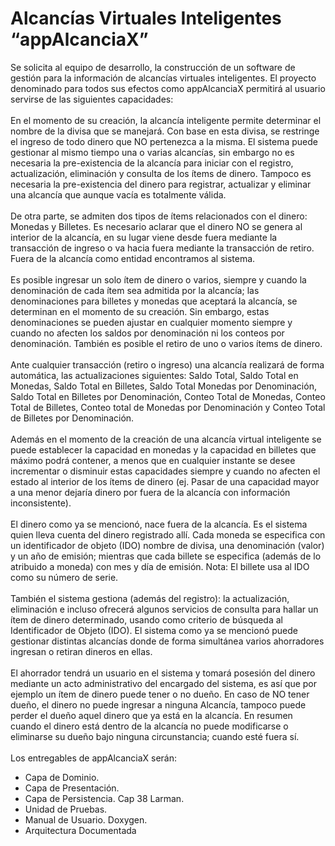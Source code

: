 # Alcancías Virtuales Inteligentes “appAlcanciaX”<br>
Se solicita al equipo de desarrollo, la construcción de un software de gestión para la información de 
alcancías virtuales inteligentes. El proyecto denominado para todos sus efectos como appAlcanciaX
permitirá al usuario servirse de las siguientes capacidades:
<br><br>
En el momento de su creación, la alcancía inteligente permite determinar el nombre de la divisa que 
se manejará. Con base en esta divisa, se restringe el ingreso de todo dinero que NO pertenezca a la 
misma. El sistema puede gestionar al mismo tiempo una o varias alcancías, sin embargo no es 
necesaria la pre-existencia de la alcancía para iniciar con el registro, actualización, eliminación y 
consulta de los ítems de dinero. Tampoco es necesaria la pre-existencia del dinero para registrar, 
actualizar y eliminar una alcancía que aunque vacía es totalmente válida.
<br><br>
De otra parte, se admiten dos tipos de ítems relacionados con el dinero: Monedas y Billetes. Es 
necesario aclarar que el dinero NO se genera al interior de la alcancía, en su lugar viene desde fuera 
mediante la transacción de ingreso o va hacia fuera mediante la transacción de retiro. Fuera de la 
alcancía como entidad encontramos al sistema.
<br><br>
Es posible ingresar un solo ítem de dinero o varios, siempre y cuando la denominación de cada ítem 
sea admitida por la alcancía; las denominaciones para billetes y monedas que aceptará la alcancía, 
se determinan en el momento de su creación. Sin embargo, estas denominaciones se pueden 
ajustar en cualquier momento siempre y cuando no afecten los saldos por denominación ni los 
conteos por denominación. También es posible el retiro de uno o varios ítems de dinero.
<br><br>
Ante cualquier transacción (retiro o ingreso) una alcancía realizará de forma automática, las 
actualizaciones siguientes: Saldo Total, Saldo Total en Monedas, Saldo Total en Billetes, Saldo Total 
Monedas por Denominación, Saldo Total en Billetes por Denominación, Conteo Total de Monedas, 
Conteo Total de Billetes, Conteo total de Monedas por Denominación y Conteo Total de Billetes por 
Denominación.
<br><br>
Además en el momento de la creación de una alcancía virtual inteligente se puede establecer la 
capacidad en monedas y la capacidad en billetes que máximo podrá contener, a menos que en 
cualquier instante se desee incrementar o disminuir estas capacidades siempre y cuando no afecten 
el estado al interior de los ítems de dinero (ej. Pasar de una capacidad mayor a una menor dejaría 
dinero por fuera de la alcancía con información inconsistente).
<br><br>
El dinero como ya se mencionó, nace fuera de la alcancía. Es el sistema quien lleva cuenta del dinero 
registrado allí. Cada moneda se especifica con un identificador de objeto (IDO) nombre de divisa, 
una denominación (valor) y un año de emisión; mientras que cada billete se especifica (además de 
lo atribuido a moneda) con mes y día de emisión. Nota: El billete usa al IDO como su número de 
serie.
<br><br>
También el sistema gestiona (además del registro): la actualización, eliminación e incluso ofrecerá 
algunos servicios de consulta para hallar un ítem de dinero determinado, usando como criterio de 
búsqueda al Identificador de Objeto (IDO). El sistema como ya se mencionó puede gestionar 
distintas alcancías donde de forma simultánea varios ahorradores ingresan o retiran dineros en 
ellas.
<br><br>
El ahorrador tendrá un usuario en el sistema y tomará posesión del dinero mediante un acto 
administrativo del encargado del sistema, es así que por ejemplo un ítem de dinero puede tener o 
no dueño. En caso de NO tener dueño, el dinero no puede ingresar a ninguna Alcancía, tampoco 
puede perder el dueño aquel dinero que ya está en la alcancía. En resumen cuando el dinero está 
dentro de la alcancía no puede modificarse o eliminarse su dueño bajo ninguna circunstancia; 
cuando esté fuera sí.
<br><br>
Los entregables de appAlcanciaX serán:
- Capa de Dominio.
- Capa de Presentación. 
- Capa de Persistencia. Cap 38 Larman.
- Unidad de Pruebas.
- Manual de Usuario. Doxygen.
- Arquitectura Documentada
